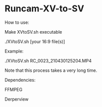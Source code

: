 # Runcam-XV-to-SV

How to use:

Make XVtoSV.sh executable

./XVtoSV.sh [your 16:9 file(s)]

Example:

./XVtoSV.sh RC_0023_210430125204.MP4

Note that this process takes a very long time.

Dependencies: 

FFMPEG

Derperview
